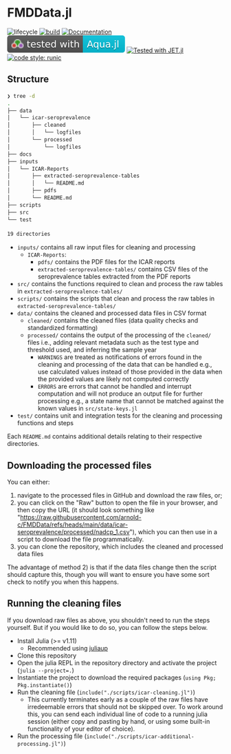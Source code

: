 # FMDData.jl

![lifecycle](https://img.shields.io/badge/lifecycle-experimental-orange.svg)
[![build](https://github.com/arnold-c/FMDData.jl/workflows/CI/badge.svg)](https://github.com/arnold-c/FMDData.jl/actions?query=workflow%3ACI)
[![Documentation](https://img.shields.io/badge/docs-dev-blue.svg)](https://fmddata.callumarnold.com/dev)
[![Aqua QA](https://raw.githubusercontent.com/JuliaTesting/Aqua.jl/master/badge.svg)](https://github.com/JuliaTesting/Aqua.jl)
[![Tested with JET.jl](https://img.shields.io/badge/%F0%9F%9B%A9%EF%B8%8F_tested_with-JET.jl-233f9a)](https://github.com/aviatesk/JET.jl)
[![code style: runic](https://img.shields.io/badge/code_style-%E1%9A%B1%E1%9A%A2%E1%9A%BE%E1%9B%81%E1%9A%B2-black)](https://github.com/fredrikekre/Runic.jl)

## Structure

```bash
❯ tree -d
.
├── data
│   └── icar-seroprevalence
│       ├── cleaned
│       │   └── logfiles
│       └── processed
│           └── logfiles
├── docs
├── inputs
│   └── ICAR-Reports
│       ├── extracted-seroprevalence-tables
│       │   └── README.md
│       ├── pdfs
│       └── README.md
├── scripts
├── src
└── test

19 directories
```

- `inputs/` contains all raw input files for cleaning and processing
    - `ICAR-Reports`:
        - `pdfs/` contains the PDF files for the ICAR reports
        - `extracted-seroprevalence-tables/` contains CSV files of the seroprevalence tables extracted from the PDF reports
- `src/` contains the functions required to clean and process the raw tables in `extracted-seroprevalence-tables/`
- `scripts/` contains the scripts that clean and process the raw tables in `extracted-seroprevalence-tables/`
- `data/` contains the cleaned and processed data files in CSV format
    - `cleaned/` contains the cleaned files (data quality checks and standardized formatting)
    - `processed/` contains the output of the processing of the `cleaned/` files i.e., adding relevant metadata such as the test type and threshold used, and inferring the sample year
        - `WARNINGS` are treated as notifications of errors found in the cleaning and processing of the data that can be handled e.g., use calculated values instead of those provided in the data when the provided values are likely not computed correctly
        - `ERRORS` are errors that cannot be handled and interrupt computation and will not produce an output file for further processing e.g., a state name that cannot be matched against the known values in `src/state-keys.jl`
- `test/` contains unit and integration tests for the cleaning and processing functions and steps

Each `README.md` contains additional details relating to their respective directories.

## Downloading the processed files

You can either:

1) navigate to the processed files in GitHub and download the raw files, or;
2) you can click on the "Raw" button to open the file in your browser, and then copy the URL (it should look something like "https://raw.githubusercontent.com/arnold-c/FMDData/refs/heads/main/data/icar-seroprevalence/processed/nadcp_1.csv"), which you can then use in a script to download the file programmatically.
3) you can clone the repository, which includes the cleaned and processed data files

The advantage of method 2) is that if the data files change then the script should capture this, though you will want to ensure you have some sort check to notify you when this happens.

## Running the cleaning files

If you download raw files as above, you shouldn't need to run the steps yourself.
But if you would like to do so, you can follow the steps below.

- Install Julia (>= v1.11)
    - Recommended using [juliaup](https://github.com/JuliaLang/juliaup)
- Clone this repository
- Open the julia REPL in the repository directory and activate the project (`julia --project=.`)
- Instantiate the project to download the required packages (`using Pkg; Pkg.instantiate()`)
- Run the cleaning file (`include("./scripts/icar-cleaning.jl")`)
    - This currently terminates early as a couple of the raw files have irredeemable errors that should not be skipped over. To work around this, you can send each individual line of code to a running julia session (either copy and pasting by hand, or using some built-in functionality of your editor of choice).
- Run the processing file (`include("./scripts/icar-additional-processing.jl")`)
